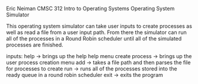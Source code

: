 Eric Neiman
CMSC 312 Intro to Operating Systems
Operating System Simulator

This operating system simulator can take user inputs to create processes as well as read a file from a user input path.
From there the simulator can run all of the processes in a Round Robin scheduler until all of the simulated processes are finished.

inputs:
help -> brings up the help help menu
create process -> brings up the user process creation menu
add <path to file> -> takes a file path and then parses the file for processes to create
run -> runs all of the processes stored into the ready queue in a round robin scheduler
exit -> exits the program
